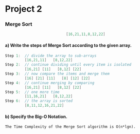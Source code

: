 # Project 2

### Merge Sort

```c
                            [16,21,11,8,12,22]
```

#### a) Write the steps of Merge Sort according to the given array.
```c
Step 1:  // divide the array to sub-arrays
         [16,21,11]   [8,12,22]
Step 2:  // continue dividing until every item is isolated
         [16,21] [11]   [8,12] [22]
Step 3:  // now compare the items and merge them
         [16] [21] [11]   [8] [12] [22]
Step 4:  // continue merging by comparing
         [16,21] [11]   [8,12] [22]
Step 5:  // one more time
         [11,16,21]   [8,12,22]
Step 6:  // the array is sorted
         [8,11,12,16,21,22]
```

#### b) Specify the Big-O Notation.
```
The Time Complexity of the Merge Sort algorithm is O(n*lgn).
```